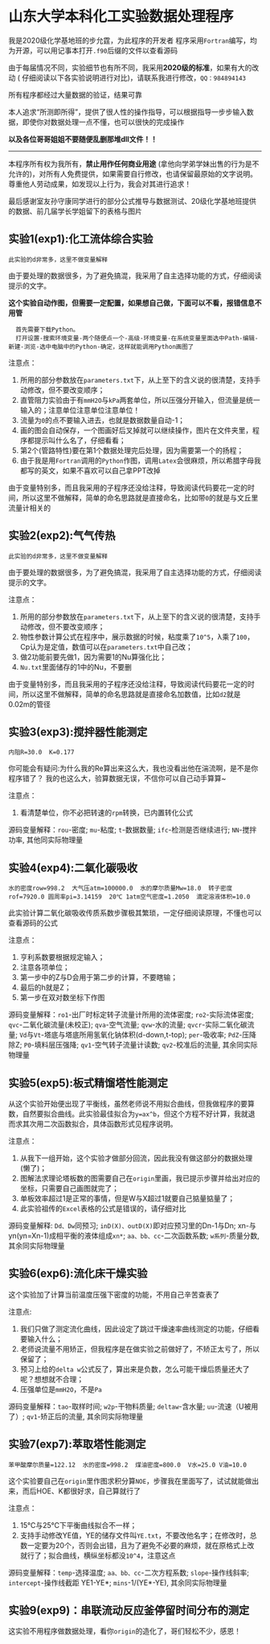 # 山东大学本科化工实验数据处理程序


  我是2020级化学基地班的步允霆，为此程序的开发者
  程序采用`Fortran`编写，均为开源，可以用记事本打开`.f90`后缀的文件以查看源码

  由于每届情况不同，实验细节也有所不同，我采用**2020级的标准**，如果有大的改动 ( 仔细阅读以下各实验说明进行对比)，请联系我进行修改，`QQ：984894143`

  所有程序都经过大量数据的验证，结果可靠

  本人追求“所测即所得”，提供了很人性的操作指导，可以根据指导一步步输入数据，即使你对数据处理一点不懂，也可以很快的完成操作

  **以及各位哥哥姐姐不要随便乱删那堆dll文件！！**

---------------------

  本程序所有权为我所有，**禁止用作任何商业用途** (拿他向学弟学妹出售的行为是不允许的)，对所有人免费提供，如果需要自行修改，也请保留最原始的文字说明。尊重他人劳动成果，如发现以上行为，我会对其进行追求！

  最后感谢室友孙守康同学进行的部分公式推导与数据测试、20级化学基地班提供的数据、前几届学长学姐留下的表格与图片

  ## 实验1(exp1):化工流体综合实验

    此实验的d非常多，这里不做变量解释

  由于要处理的数据很多，为了避免搞混，我采用了自主选择功能的方式，仔细阅读提示的文字。

  **这个实验自动作图，但需要一定配置，如果想自己做，下面可以不看，报错信息不用管**
```
  首先需要下载Python。
  打开设置-搜索环境变量-两个随便点一个-高级-环境变量-在系统变量里面选中Path-编辑-新建-浏览-选中电脑中的Python-确定，这样就能调用Python画图了
```

  注意点：

1. 所用的部分参数放在`parameters.txt`下，从上至下的含义说的很清楚，支持手动修改，但不要改变顺序；
2. 直管阻力实验由于有`mmH2O`与`kPa`两套单位，所以压强分开输入，但流量是统一输入的；注意单位注意单位注意单位！
3. 流量为`0`的点不要输入进去，也就是数据数量自动-1；
4. 画的图会自动保存，一个图画好后叉掉就可以继续操作，图片在文件夹里，程序都提示叫什么名了，仔细看看；
5. 第2个(管路特性)要在第1个数据处理完后处理，因为需要第一个的扬程；
6. 由于我是用`Fortran`调用的`Python`作图，调用`Latex`会很麻烦，所以希腊字母我都写的英文，如果不喜欢可以自己拿PPT改掉

  由于变量特别多，而且我采用的子程序还没给注释，导致阅读代码要花一定的时间，所以这里不做解释，简单的命名思路就是直接命名，比如带`0`的就是与文丘里流量计相关的

## 实验2(exp2):气气传热

    此实验的d非常多，这里不做变量解释

  由于要处理的数据很多，为了避免搞混，我采用了自主选择功能的方式，仔细阅读提示的文字。

   注意点：
   
1. 所用的部分参数放在`parameters.txt`下，从上至下的含义说的很清楚，支持手动修改，但不要改变顺序；
2. 物性参数计算公式在程序中，展示数据的时候，粘度乘了`10^5`，λ乘了`100`，Cp认为是定值，数值可以在`parameters.txt`中自己改；
3. 做2功能前要先做1，因为需要1的Nu算强化比；
4. `Nu.txt`里面储存的1中的Nu，不要删

  由于变量特别多，而且我采用的子程序还没给注释，导致阅读代码要花一定的时间，所以这里不做解释，简单的命名思路就是直接命名加数值，比如`d2`就是0.02m的管径

  ## 实验3(exp3):搅拌器性能测定

    内阻R=30.0  K=0.177  

  你可能会有疑问:为什么我的Re算出来这么大，我也没看出他在湍流啊，是不是你程序错了？
  我的也这么大，验算数据无误，不信你可以自己动手算算~

  注意点：
  1. 看清楚单位，你不必把转速的`rpm`转换，已内置转化公式

  源码变量解释：`rou`-密度; `mu`-粘度; `t`-数据数量; `ifc`-检测是否继续进行; `NN`-搅拌功率, 其他同实际物理量

  ## 实验4(exp4):二氧化碳吸收

    水的密度row=998.2  大气压atm=100000.0  水的摩尔质量Mw=18.0  转子密度rof=7920.0 圆周率pi=3.14159  20℃ 1atm空气密度=1.2050  滴定溶液体积=10.0

  此实验计算二氧化碳吸收传质系数步骤极其繁琐，一定仔细阅读原理，不懂也可以查看源码的公式

  注意点：
  1. 亨利系数要根据规定输入；
  2. 注意各项单位；
  3. 第一步中的Z与D会用于第二步的计算，不要瞎输；
  4. 最后的h就是Z；
  5. 第一步在双对数坐标下作图

  源码变量解释：`ro1`-出厂时标定转子流量计所用的流体密度; `ro2`-实际流体密度; `qvc`-二氧化碳流量(未校正); `qva`-空气流量; `qvw`-水的流量;  `qvcr`-实际二氧化碳流量; `Vd`与`Vt`-塔底与塔底所用氢氧化钠体积(d-down,t-top); `per`-吸收率; `PdZ`-压降除Z; `P0`-填料层压强降; `qv1`-空气转子流量计读数; `qv2`-校准后的流量, 其余同实际物理量

  ## 实验5(exp5):板式精馏塔性能测定

从这个实验开始便出现了平衡线，虽然老师说不用拟合曲线，但我做程序的要算数，自然要拟合曲线。此实验最佳拟合为`y=ax^b`，但这个方程不好计算，我就退而求其次用二次函数拟合，具体函数形式见程序说明。

  注意点：
  1. 从我下一组开始，这个实验才做部分回流，因此我没有做这部分的数据处理(懒了)；
  2. 图解法求理论塔板数的图需要自己在`origin`里画，我已提示步骤并给出对应的坐标，只需要自己画图就完了；
  3. 单板效率超过1是正常的事情，但是W与X超过1就要自己掂量掂量了；
  4. 此实验祖传的`Excel`表格的公式是错误的，请仔细对比

  源码变量解释: `Dd、Dw`同预习; `inD(X)、outD(X)`即对应预习里的Dn-1与Dn; xn-与yn(yn=Xn-1)成相平衡的液体组成`xn*`; `aa、bb、cc`-二次函数系数; `w系列`-质量分数, 其余同实际物理量

  ## 实验6(exp6):流化床干燥实验

  这个实验加了计算当前温度压强下密度的功能，不用自己辛苦查表了

  注意点:
  1. 我们只做了测定流化曲线，因此设定了跳过干燥速率曲线测定的功能，仔细看要输入什么；
  2. 老师说流量不用矫正，但我程序是在做实验之前做好了，不矫正太亏了，所以保留了；
  3. 预习上给的`delta w`公式反了，算出来是负数，怎么可能干燥后质量还大了呢？想想就不合理；
  4. 压强单位是`mmH2O`，不是`Pa`

  源码变量解释：`tao`-取样时间; `w2p`-干物料质量; `deltaw`-含水量; `uu`-流速（U被用了）; `qv1`-矫正后的流量,
  其余同实际物理量

  ## 实验7(exp7):萃取塔性能测定

    苯甲酸摩尔质量=122.12  水的密度=998.2  煤油密度=800.0  V水=25.0 V油=10.0

  这个实验要自己在`origin`里作图求积分算`NOE`，步骤我在里面写了，试试就能做出来，而后HOE、K都很好求，自己算就行了

  注意点：
  1. 15℃与25℃下平衡曲线拟合不一样；
  2. 支持手动修改YE值，YE的储存文件叫`YE.txt`，不要改他名字；在修改时，总数一定要为20个，否则会出错，且为了避免不必要的麻烦，就在原格式上改
  就行了；拟合曲线，横纵坐标都没`10^4`，注意这点

  源码变量解释：`temp`-选择温度; `aa、bb、cc`-二次方程系数; `slope`-操作线斜率; `intercept`-操作线截距 YE1-YE*; `mins`-1/(YE*-YE),
  其余同实际物理量

  ## 实验9(exp9)：串联流动反应釜停留时间分布的测定
这实验不用程序做数据处理，看你`origin`的造化了，哥们轻松不少，感恩！
